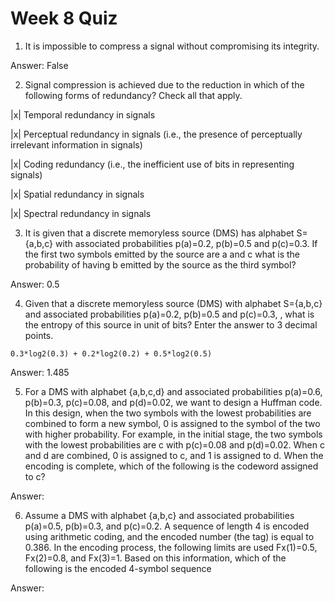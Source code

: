 # Week 8 Quiz

1. It is impossible to compress a signal without compromising its integrity.

Answer: False

2. Signal compression is achieved due to the reduction in which of the
following forms of redundancy? Check all that apply.

|x| Temporal redundancy in signals

|x| Perceptual redundancy in signals (i.e., the presence of perceptually irrelevant information in signals)

|x| Coding redundancy (i.e., the inefficient use of bits in representing signals)

|x| Spatial redundancy in signals

|x| Spectral redundancy in signals

3.  It is given that a discrete memoryless source (DMS) has alphabet S={a,b,c}
with associated probabilities p(a)=0.2, p(b)=0.5 and p(c)=0.3.  If the first
two symbols emitted by the source are a and c what is the probability of having
b emitted by the source as the third symbol?

Answer: 0.5

4. Given that a discrete memoryless source (DMS) with alphabet S={a,b,c}
and associated probabilities p(a)=0.2, p(b)=0.5 and p(c)=0.3, , what is the
entropy of this source in unit of bits? Enter the answer to 3 decimal points.

`0.3*log2(0.3) + 0.2*log2(0.2) + 0.5*log2(0.5)`

Answer: 1.485

5. For a DMS with alphabet {a,b,c,d} and associated probabilities p(a)=0.6,
p(b)=0.3, p(c)=0.08, and p(d)=0.02, we want to design a Huffman code. In this
design, when the two symbols with the lowest probabilities are combined to form
a new symbol, 0 is assigned to the symbol of the two with higher probability.
For example, in the initial stage, the two symbols with the lowest
probabilities are c with p(c)=0.08 and p(d)=0.02. When c and d are combined, 0
is assigned to c, and 1 is assigned to d. When the encoding is complete, which
of the following is the codeword assigned to c?

Answer:

6. Assume a DMS with alphabet {a,b,c} and associated probabilities p(a)=0.5,
p(b)=0.3, and p(c)=0.2. A sequence of length 4 is encoded using arithmetic
coding, and the encoded number (the tag) is equal to  0.386. In the encoding
process, the following limits are used Fx(1)=0.5, Fx(2)=0.8, and Fx(3)=1. Based
on this information, which of the following is the encoded 4-symbol sequence

Answer:

